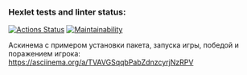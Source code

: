 ### Hexlet tests and linter status:
[![Actions Status](https://github.com/anilopchisak/frontend-project-44/actions/workflows/hexlet-check.yml/badge.svg)](https://github.com/anilopchisak/frontend-project-44/actions)
[![Maintainability](https://api.codeclimate.com/v1/badges/4f8ddcd53f097e3e2331/maintainability)](https://codeclimate.com/github/anilopchisak/frontend-project-44/maintainability)

 Аскинема с примером установки пакета, запуска игры, победой и поражением игрока:
https://asciinema.org/a/TVAVGSqqbPabZdnzcyrjNzRPV